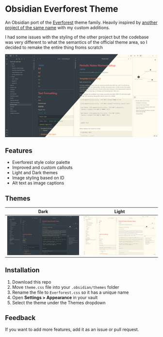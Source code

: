 # Obsidian Everforest Theme

An Obsidian port of the [Everforest](https://github.com/sainnhe/everforest) theme family. Heavily inspired by [another project of the same name](https://github.com/0xGlitchbyte/obsidian_everforest) with my custom additions.

I had some issues with the styling of the other project but the codebase was very different to what the semantics of the official theme area, so I decided to remake the entire thing froms scratch

![](asssets/theme%20screenshots.png)

## Features

- Everforest style color palette
- Improved and custom callouts
- Light and Dark themes
- Image styling based on ID
- Alt text as image captions

## Themes

| Dark | Light |
|-|-|
| ![](asssets/theme%20dark.png) |  ![](asssets/theme%20light.png) |

## Installation

1. Download this repo
2. Move `theme.css` file into your `.obsidian/themes` folder
3. Rename the file to `Everforest.css` so it has a unique name
4. Open **Settings > Appearance** in your vault
5. Select the theme under the Themes dropdown

## Feedback

If you want to add more features, add it as an issue or pull request.

